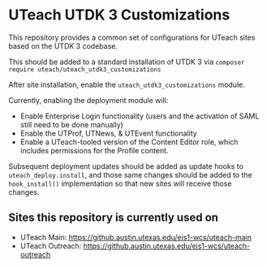 # UTeach UTDK 3 Customizations
This repository provides a common set of configurations for UTeach sites based on the UTDK 3 codebase.

This should be added to a standard installation of UTDK 3 via `composer require uteach/uteach_utdk3_customizations`

After site installation, enable the `uteach_utdk3_customizations` module.

Currently, enabling the deployment module will:

- Enable Enterprise Login functionality (users and the activation of SAML still need to be done manually)
- Enable the UTProf, UTNews, & UTEvent functionality
- Enable a UTeach-tooled version of the Content Editor role, which includes permissions for the Profile content.

Subsequent deployment updates should be added as update hooks to `uteach_deploy.install`, and those same changes should be added to the `hook_install()` implementation so that new sites will receive those changes.

## Sites this repository is currently used on
- UTeach Main: https://github.austin.utexas.edu/eis1-wcs/uteach-main
- UTeach Outreach: https://github.austin.utexas.edu/eis1-wcs/uteach-outreach
